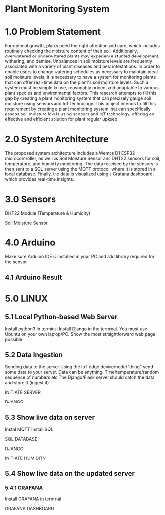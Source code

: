 
# Plant Monitoring System


# 1.0 Problem Statement
For optimal growth, plants need the right attention and care, which includes routinely checking the moisture content of their soil. Additionally, overwatered or underwatered plants may experience stunted development, withering, and demise. Unbalances in soil moisture levels are frequently associated with a variety of plant diseases and pest infestations. In order to enable users to change watering schedules as necessary to maintain ideal soil moisture levels, it is necessary to have a system for monitoring plants that can offer real-time data on the plant's soil moisture levels. Such a system must be simple to use, reasonably priced, and adaptable to various plant species and environmental factors. This research attempts to fill this gap by creating a plant monitoring system that can precisely gauge soil moisture using sensors and IoT technology. This project intends to fill this requirement by creating a plant monitoring system that can specifically assess soil moisture levels using sensors and IoT technology, offering an effective and efficient solution for plant regular upkeep.

# 2.0 System Architecture



The proposed system architecture includes a Wemos D1 ESP32 microcontroller, as well as Soil Moisture Sensor and DHT22 sensors for soil, temperature, and humidity monitoring. The data received by the sensors is then sent to a SQL server using the MQTT protocol, where it is stored in a local database. Finally, the data is visualized using a Grafana dashboard, which provides real-time insights.

# 3.0 Sensors


DHT22 Module (Temperature & Humidity)



Soil Moisture Sensor



# 4.0 Arduino
Make sure Arduino IDE is installed in your PC and add library required for the sensor



## 4.1 Arduino Result


# 5.0 LINUX 

## 5.1 Local Python-based Web Server
Install python3 in terminal
Install Django in the terminal. You must use Ubuntu on your own laptop/PC.
Show the most straightforward web page possible.

## 5.2 Data Ingestion
Sending data to the server
Using the IoT edge device/node/"thing" send some data to your server. 
Data can be anything. Time/temperature/random sequence of numbers etc
The Django/Flask server should catch the data and store it (ingest it)


INITIATE SERVER



DJANGO




## 5.3 Show live data on server

Instal MQTT
Install SQL


SQL DATABASE














DJANGO



INITIATE HUMIDITY 


			


## 5.4 Show live data on the updated server

### 5.4.1 GRAFANA 

Install GRAFANA in terminal

GRAFANA DASHBOARD









